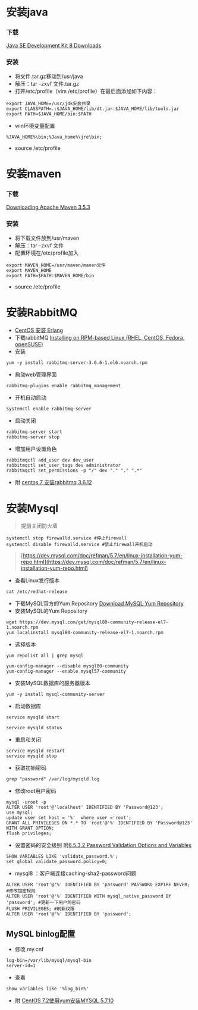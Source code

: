# 安装java
### 下载
[Java SE Development Kit 8 Downloads](http://www.oracle.com/technetwork/java/javase/downloads/jdk8-downloads-2133151.html)
### 安装
* 将文件.tar.gz移动到/usr/java
* 解压：tar -zxvf 文件.tar.gz
* 打开/etc/profile（vim /etc/profile）在最后面添加如下内容：
````apple js
export JAVA_HOME=/usr/jdk安装目录
export CLASSPATH=.:$JAVA_HOME/lib/dt.jar:$JAVA_HOME/lib/tools.jar
export PATH=$JAVA_HOME/bin:$PATH
````
* win环境变量配置
````aidl
%JAVA_HOME%\bin;%Java_Home%\jre\bin;
````
* source /etc/profile





# 安装maven
### 下载
[Downloading Apache Maven 3.5.3](http://maven.apache.org/download.cgi)
### 安装
* 将下载文件放到/usr/maven
* 解压：tar -zxvf 文件
* 配置环境在/etc/profile加入
````apple js
export MAVEN_HOME=/usr/maven/maven文件
export MAVEN_HOME
export PATH=$PATH:$MAVEN_HOME/bin
````
* source /etc/profile



# 安装RabbitMQ
* [CentOS 安装 Erlang](https://blog.zfanw.com/install-erlang-on-centos/) 
* 下载rabbitMQ [Installing on RPM-based Linux (RHEL, CentOS, Fedora, openSUSE)](https://www.rabbitmq.com/install-rpm.html)
* 安装
````$xslt
yum -y install rabbitmq-server-3.6.6-1.el6.noarch.rpm
````
* 启动web管理界面
````$xslt
rabbitmq-plugins enable rabbitmq_management
````

* 开机自动启动
````$xslt
systemctl enable rabbitmq-server
````

* 启动关闭
````$xslt
rabbitmq-server start
rabbitmq-server stop
````

* 增加用户设置角色
````$xslt
rabbitmqctl add_user dev dev_user
rabbitmqctl set_user_tags dev administrator
rabbitmqctl set_permissions -p "/" dev "." "." ".*"
````

* 附 [centos 7 安装rabbitmq 3.6.12](https://blog.csdn.net/lsb2002/article/details/78128489)



# 安装Mysql
> 提前关闭防火墙
```
systemctl stop firewalld.service #停止firewall
systemctl disable firewalld.service #禁止firewall开机启动
```
> [https://dev.mysql.com/doc/refman/5.7/en/linux-installation-yum-repo.html](https://dev.mysql.com/doc/refman/5.7/en/linux-installation-yum-repo.html)
* 查看Linux发行版本
````$xslt
cat /etc/redhat-release
````
* 下载MySQL官方的Yum Repository [Download MySQL Yum Repository](https://dev.mysql.com/downloads/repo/yum/)
* 安装MySQL的Yum Repository
````$xslt
wget https://dev.mysql.com/get/mysql80-community-release-el7-1.noarch.rpm
yum localinstall mysql80-community-release-el7-1.noarch.rpm
````
* 选择版本
```
yum repolist all | grep mysql

yum-config-manager --disable mysql80-community
yum-config-manager --enable mysql57-community

```
* 安装MySQL数据库的服务器版本
````$xslt
yum -y install mysql-community-server
````
* 启动数据库
````$xslt
service mysqld start

service mysqld status

````
* 重启和关闭
```
service mysqld restart
service mysqld stop
```
* 获取初始密码
````$xslt
grep "password" /var/log/mysqld.log
````
* 修改root用户密码
````$xslt
mysql -uroot -p
ALTER USER 'root'@'localhost' IDENTIFIED BY 'Password@123';
use mysql;
update user set host = '%'  where user ='root';
GRANT ALL PRIVILEGES ON *.* TO 'root'@'%' IDENTIFIED BY 'Password@123' WITH GRANT OPTION;
flush privileges;
````

* 设置密码的安全级别 附[6.5.3.2 Password Validation Options and Variables](https://dev.mysql.com/doc/refman/8.0/en/validate-password-options-variables.html)
````apple js
SHOW VARIABLES LIKE 'validate_password.%';
set global validate_password.policy=0;
````

* mysql8 ：客户端连接caching-sha2-password问题
````apple js
ALTER USER 'root'@'%' IDENTIFIED BY 'password' PASSWORD EXPIRE NEVER; #修改加密规则 
ALTER USER 'root'@'%' IDENTIFIED WITH mysql_native_password BY 'password'; #更新一下用户的密码 
FLUSH PRIVILEGES; #刷新权限 
ALTER USER 'root'@'%' IDENTIFIED BY 'password';
````

## MySQL binlog配置
* 修改 my.cnf
```
log-bin=/var/lib/mysql/mysql-bin
server-id=1
```

* 查看
```
show variables like '%log_bin%'
```


* 附 [CentOS 7.2使用yum安装MYSQL 5.7.10](https://typecodes.com/linux/yuminstallmysql5710.html)